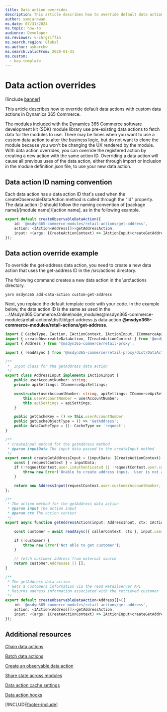 ```yaml
---
title: Data action overrides
description: This article describes how to override default data actions with custom data actions in Dynamics 365 Commerce.
author: samjarawan
ms.date: 07/31/2024
ms.topic: how-to
audience: Developer
ms.reviewer: v-chrgriffin
ms.search.region: Global
ms.author: asharchw
ms.search.validFrom: 2020-01-31
ms.custom: 
  - bap-template
---
```

# Data action overrides

[!include [banner](../includes/banner.md)]

This article describes how to override default data actions with custom data actions in Dynamics 365 Commerce.

The modules included with the Dynamics 365 Commerce software development kit (SDK) module library use pre-existing data actions to fetch data for the modules to use. There may be times when you want to use a custom data action to alter the business logic, but do not want to clone the module because you won't be changing the UX rendered by the module. With data action overrides, you can override the registered action by creating a new action with the same action ID. Overriding a data action will cause all previous uses of the data action, either through import or inclusion in the module definition.json file, to use your new data action.

## Data action ID naming convention

Each data action has a data action ID that's used when the createObservableDataAction method is called through the "id" property. The data action ID should follow the naming convention of [package name]/[module name]/[action name], as in the following example.

```typescript
export default createObservableDataAction({
    id: '@msdyn365-commerce-modules/retail-actions/get-address',
    action: <IAction<Address[]>>getAddressAction,
    input: <(args: ICreateActionContext) => IActionInput>createGetAddressInput
});
```

##  Data action override example

To override the get-address data action, you need to create a new data action that uses the get-address ID in the /src/actions directory.

The following command creates a new data action in the \src\actions directory.

```Console
yarn msdyn365 add-data-action custom-get-address
```

Next, you replace the default template code with your code. In the example below, the data action ID is the same as used in the ...\Msdyn365.Commerce.Online\node_modules\@msdyn365-commerce-modules\retail-actions\dist\lib\get-address.js data action **\@msdyn365-commerce-modules/retail-actions/get-address**.

```typescript
import { CacheType, IAction, IActionContext, IActionInput, ICommerceApiSettings } from '@msdyn365-commerce/core';
import { createObservableDataAction, ICreateActionContext } from '@msdyn365-commerce/core';
import { Address } from '@msdyn365-commerce/retail-proxy';

import { readAsync } from '@msdyn365-commerce/retail-proxy/dist/DataActions/CustomersDataActions.g';

/**
 *  Input class for the getAddress data action
 */
export class AddressInput implements IActionInput {
    public userAccountNumber: string;
    private apiSettings: ICommerceApiSettings;

    constructor(userAccountNumber: string, apiSettings: ICommerceApiSettings) {
        this.userAccountNumber = userAccountNumber;
        this.apiSettings = apiSettings;
    }

    public getCacheKey = () => this.userAccountNumber
    public getCacheObjectType = () => 'GetAddress';
    public dataCacheType = (): CacheType => 'request';
}

/**
 * createInput method for the getAddress method
 * @param inputData The input data passed to the createInput method
 */
export const createGetAddressInput = (inputData: ICreateActionContext): IActionInput => {
    const { requestContext } = inputData;
    if (!requestContext.user.isAuthenticated || !requestContext.user.customerAccountNumber) {
        throw new Error('Unable to create address input.  User is not authenticated.');
    }

    return new AddressInput(requestContext.user.customerAccountNumber, inputData.requestContext.apiSettings);
};

/**
 * The action method for the getAddress data action
 * @param input The action input
 * @param ctx The action context
 */
export async function getAddressAction(input: AddressInput, ctx: IActionContext): Promise<Address[]> {

    const customer = await readAsync({ callerContext: ctx }, input.userAccountNumber);

    if (!customer) {
        throw new Error('Not able to get customer');
    }

    // fetch customer address from external source
    return customer.Addresses || [];
}

/**
 * The getAddress data action
 * Gets a customers information via the read RetailServer API
 * Returns address information associated with the retrieved customer
 */
export default createObservableDataAction<Address[]>({
    id: '@msdyn365-commerce-modules/retail-actions/get-address',
    action: <IAction<Address[]>>getAddressAction,
    input: <(args: ICreateActionContext) => IActionInput>createGetAddressInput
});
```

## Additional resources

[Chain data actions](chain-data-actions.md)

[Batch data actions](batch-data-actions.md)

[Create an observable data action](create-observable-data-action.md)

[Share state across modules](share-state-across-modules.md)

[Data action cache settings](data-action-cache-settings.md)

[Data action hooks](data-action-hooks.md)


[!INCLUDE[footer-include](../../includes/footer-banner.md)]
